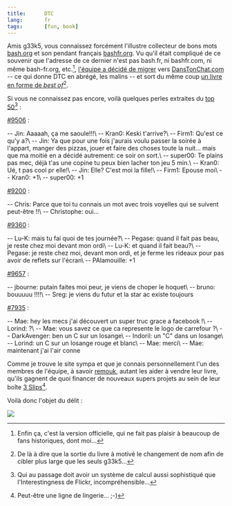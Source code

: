 ```yaml
---
title:      DTC
lang:       fr
tags:       [fun, book]
---
```


Amis g33k5, vous connaissez forcément l'illustre collecteur de bons mots [bash.org](http://bash.org/) et son pendant français [bashfr.org](http://bashfr.org/). Vu qu'il était compliqué de ce souvenir que l'adresse de ce dernier n'est pas bash.fr, ni bashfr.com, ni même bash-fr.org, etc.[^1], [l'équipe a décidé de migrer](http://shiii.org/2009/05/13/danton-tchate/) vers [DansTonChat.com](http://danstonchat.com/) -- ce qui donne DTC en abrégé, les malins -- et sort du même coup [un livre en forme de *best of*](http://danstonchat.com/?livre)[^2].

[^1]: Enfin ça, c'est la version officielle, qui ne fait pas plaisir à beaucoup de fans historiques, dont moi…

[^2]: De là à dire que la sortie du livre à motivé le changement de nom afin de cibler plus large que les seuls g33k5…

Si vous ne connaissez pas encore, voilà quelques perles extraites du [top 50](http://danstonchat.com/?sort=top50)[^3]  :

[#9506](http://danstonchat.com/?9506) :

-- Jin: Aaaaah, ça me saoule!!!\\
-- Kran0: Keski t'arrive?\\
-- Firm1: Qu'est ce qu'y a?\\
-- Jin: Ya que pour une fois j'aurais voulu passer la soirée à l'appart, manger des pizzas, jouer et faire des choses toute la nuit… mais que ma moitié en a décidé autrement: ce soir on sort.\\
-- super00: Te plains pas mec, déjà t'as une copine tu peux bien lacher ton jeu 5 min.\\
-- Kran0: Ué, t pas cool pr elle!\\
-- Jin: Elle? C'est moi la fille!\\
-- Firm1: Epouse moi\\
-- Kran0: +1\\
-- super00: +1

[#9200](http://danstonchat.com/?9200) :

-- Chris: Parce que toi tu connais un mot avec trois voyelles qui se suivent peut-être !!\\
-- Christophe: oui…

[#9360](http://danstonchat.com/?9360) :

-- Lu-K: mais tu fai quoi de tes journée?\\
-- Pegase: quand il fait pas beau, je reste chez moi devant mon ordi\\
-- Lu-K: et quand il fait beau?\\
-- Pegase: je reste chez moi, devant mon ordi, et je ferme les rideaux pour pas avoir de reflets sur l'écran\\
-- PAlamouille: +1

[#9657](http://danstonchat.com/?9657) :

-- jbourne: putain faites moi peur, je viens de choper le hoquet\\
-- bruno: bouuuuu !!!!\\
-- Sreg: je viens du futur et la star ac existe toujours

[#7935](http://danstonchat.com/?7935) :

-- Mae: hey les mecs j'ai découvert un super truc grace a facebook !\\
-- Lorind: ?\\
-- Mae: vous savez ce que ca represente le logo de carrefour ?\\
-- DarkAvenger: ben un C sur un losange\\
-- Indoril: un "C" dans un losange\\
-- Lorind: un C sur un losange rouge et blanc\\
-- Mae: merci\\
-- Mae: maintenant j'ai l'air conne

Comme je trouve le site sympa et que je connais personnellement l'un des membres de l'équipe, à savoir [remouk](http://shiii.org/), autant les aider à vendre leur livre, qu'ils gagnent de quoi financer de nouveaux supers projets au sein de leur boîte [3 Slips](http://3slips.fr/)[^4].

Voilà donc l'objet du délit :

<html><a href="https://www.amazon.fr/Dans-Ton-Chat-S%C3%A9bastien-Delahaye/dp/2350760995/ref=as_li_ss_il?&linkId=&linkCode=li3&tag=gasteroprod-21&linkId=93ad057ecf9f77d5a82f2ad6e065710e&language=fr_FR" target="_blank"><img border="0" src="//ws-eu.amazon-adsystem.com/widgets/q?_encoding=UTF8&ASIN=2350760995&Format=_SL250_&ID=AsinImage&MarketPlace=FR&ServiceVersion=20070822&WS=1&tag=gasteroprod-21&language=fr_FR" ></a><img src="https://ir-fr.amazon-adsystem.com/e/ir?t=gasteroprod-21&language=fr_FR&l=li3&o=8&a=2350760995" width="1" height="1" border="0" alt="" style="border:none !important; margin:0px !important;" /></html>

[^3]: Qui au passage doit avoir un système de calcul aussi sophistiqué que l'Interestingness de Flickr, incompréhensible…

[^4]: Peut-être une ligne de lingerie… ;-)
